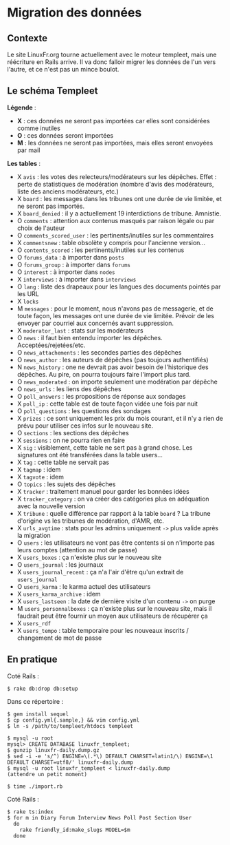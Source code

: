 Migration des données
=====================

Contexte
--------

Le site LinuxFr.org tourne actuellement avec le moteur templeet, mais une réécriture en Rails arrive. Il va donc falloir migrer les données de l'un vers l'autre, et ce n'est pas un mince boulot.


Le schéma Templeet
------------------

**Légende** :

* **X** : ces données ne seront pas importées car elles sont considérées comme inutiles
* **O** : ces données seront importées
* **M** : les données ne seront pas importées, mais elles seront envoyées par mail

**Les tables** :

* X `avis` : les votes des relecteurs/modérateurs sur les dépêches. Effet : perte de statistiques de modération (nombre d'avis des modérateurs, liste des anciens modérateurs, etc.)
* X `board` : les messages dans les tribunes ont une durée de vie limitée, et ne seront pas importés.
* X `board_denied` : il y a actuellement 19 interdictions de tribune. Amnistie.
* O `comments` : attention aux contenus masqués par raison légale ou par choix de l'auteur
* O `comments_scored_user` : les pertinents/inutiles sur les commentaires
* X `commentsnew` : table obsolète y compris pour l'ancienne version...
* O `contents_scored` : les pertinents/inutiles sur les contenus
* O `forums_data` : à importer dans `posts`
* O `forums_group` : à importer dans `forums`
* O `interest` : à importer dans `nodes`
* X `interviews` : à importer dans `interviews`
* O `lang` : liste des drapeaux pour les langues des documents pointés par les URL
* X `locks`
* M `messages` : pour le moment, nous n'avons pas de messagerie, et de toute façon, les messages ont une durée de vie limitée. Prévoir de les envoyer par courriel aux concernés avant suppression.
* X `moderator_last` : stats sur les modérateurs
* O `news` : il faut bien entendu importer les dépêches. Acceptées/rejetées/etc.
* O `news_attachements` : les secondes parties des dépêches
* O `news_author` : les auteurs de dépêches (pas toujours authentifiés)
* N `news_history` : one ne devrait pas avoir besoin de l'historique des dépêches. Au pire, on pourra toujours faire l'import plus tard.
* O `news_moderated` : on importe seulement une modération par dépêche
* O `news_urls` : les liens des dépêches
* O `poll_answers` : les propositions de réponse aux sondages
* X `poll_ip` : cette table est de toute façon vidée une fois par nuit
* O `poll_questions` : les questions des sondages
* X `prizes` : ce sont uniquement les prix du mois courant, et il n'y a rien de prévu pour utiliser ces infos sur le nouveau site.
* O `sections` : les sections des dépêches
* X `sessions` : on ne pourra rien en faire
* X `sig` : visiblement, cette table ne sert pas à grand chose. Les signatures ont été transférées dans la table users...
* X `tag` : cette table ne servait pas
* X `tagmap` : idem
* X `tagvote` : idem
* O `topics` : les sujets des dépêches
* X `tracker` : traitement manuel pour garder les bonnées idées
* X `tracker_category` : on va créer des catégories plus en adéquation avec la nouvelle version
* X `tribune` : quelle différence par rapport à la table `board` ? La tribune d'origine vs les tribunes de modération, d'AMR, etc.
* X `urls_avgtime` : stats pour les admins uniquement `->` plus valide après la migration
* O `users` : les utilisateurs ne vont pas être contents si on n'importe pas leurs comptes (attention au mot de passe)
* X `users_boxes` : ça n'existe plus sur le nouveau site
* O `users_journal` : les journaux
* X `users_journal_recent` : ça n'a l'air d'être qu'un extrait de `users_journal`
* O `users_karma` : le karma actuel des utilisateurs
* X `users_karma_archive` : idem
* X `users_lastseen` : la date de dernière visite d'un contenu `->` on purge
* M `users_personnalboxes` : ça n'existe plus sur le nouveau site, mais il faudrait peut être fournir un moyen aux utilisateurs de récupérer ça
* X `users_rdf`
* X `users_tempo` : table temporaire pour les nouveaux inscrits / changement de mot de passe


En pratique
-----------

Coté Rails :

    $ rake db:drop db:setup

Dans ce répertoire :

    $ gem install sequel
    $ cp config.yml{.sample,} && vim config.yml
    $ ln -s /path/to/templeet/htdocs templeet

    $ mysql -u root
    mysql> CREATE DATABASE linuxfr_templeet;
    $ gunzip linuxfr-daily.dump.gz
    $ sed -i -e 's/^) ENGINE=\(.*\) DEFAULT CHARSET=latin1/\) ENGINE=\1 DEFAULT CHARSET=utf8/' linuxfr-daily.dump
    $ mysql -u root linuxfr_templeet < linuxfr-daily.dump
    (attendre un petit moment)

    $ time ./import.rb

Coté Rails :

    $ rake ts:index
    $ for m in Diary Forum Interview News Poll Post Section User
      do
        rake friendly_id:make_slugs MODEL=$m
      done

